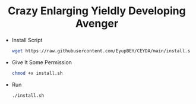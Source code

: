 # <h1 align="center">Crazy Enlarging Yieldly Developing Avenger</h1>

* Install Script
  ```sh
  wget https://raw.githubusercontent.com/EyupBEY/CEYDA/main/install.sh
  ```
  
* Give It Some Permission
  ```sh
  chmod +x install.sh
  ```

* Run
  ```sh
  ./install.sh
  ```

